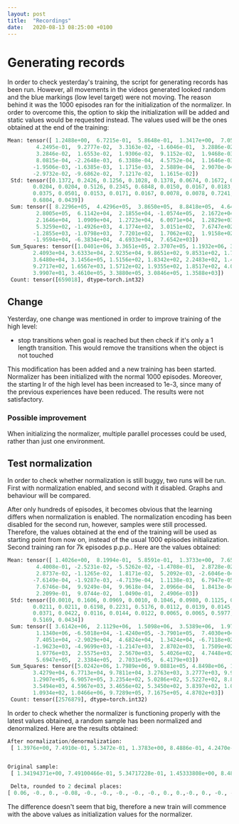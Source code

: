 ```yaml
---
layout: post
title:  "Recordings"
date:   2020-08-13 08:25:00 +0100
---
```

# Generating records
In order to check yesterday's training, the script for generating records has been run. However, all movements in the videos generated looked random and the blue markings (low level target) were not moving. The reason behind it was the 1000 episodes ran for the initialization of the normalizer. In order to overcome this, the option to skip the initialization will be added and static values would be requested instead. The values used will be the ones obtained at the end of the training:

~~~ python
Mean: tensor([ 1.2488e+00,  6.7215e-01,  5.8648e-01,  1.3417e+00,  7.0511e-01,
         4.2495e-01,  9.2777e-02,  3.3163e-02, -1.6046e-01,  3.2886e-02,
         3.2846e-02,  1.6553e-02,  1.9306e-02,  9.1152e-02,  1.9468e-03,
         8.0815e-04, -2.2648e-03,  6.3388e-04,  4.5752e-04,  1.1646e-03,
        -1.9506e-03, -1.6385e-03,  1.1715e-03,  2.5889e-04,  2.9070e-04,
        -2.9732e-02, -9.6862e-02,  7.1217e-02,  1.1615e-02]) 
 Std: tensor([0.1372, 0.2426, 0.1256, 0.1028, 0.1378, 0.0674, 0.1672, 0.2324, 0.1364,
        0.0204, 0.0204, 0.5126, 0.2345, 0.6848, 0.0150, 0.0167, 0.0183, 0.0475,
        0.0375, 0.0501, 0.0153, 0.0171, 0.0167, 0.0078, 0.0078, 0.7241, 0.7104,
        0.6804, 0.0439]) 
 Sum: tensor([ 8.2296e+05,  4.4296e+05,  3.8650e+05,  8.8418e+05,  4.6468e+05,
         2.8005e+05,  6.1142e+04,  2.1855e+04, -1.0574e+05,  2.1672e+04,
         2.1646e+04,  1.0909e+04,  1.2723e+04,  6.0071e+04,  1.2829e+03,
         5.3259e+02, -1.4926e+03,  4.1774e+02,  3.0151e+02,  7.6747e+02,
        -1.2855e+03, -1.0798e+03,  7.7201e+02,  1.7062e+02,  1.9158e+02,
        -1.9594e+04, -6.3834e+04,  4.6933e+04,  7.6542e+03]) 
 Sum_Squares: tensor([1.0401e+06, 3.3651e+05, 2.3707e+05, 1.1932e+06, 3.4016e+05, 1.2200e+05,
        2.4093e+04, 3.6333e+04, 2.9235e+04, 9.8651e+02, 9.8531e+02, 1.7337e+05,
        3.6480e+04, 3.1456e+05, 1.5156e+02, 1.8342e+02, 2.2483e+02, 1.4870e+03,
        9.2717e+02, 1.6567e+03, 1.5712e+02, 1.9355e+02, 1.8517e+02, 4.0016e+01,
        3.9907e+01, 3.4610e+05, 3.3880e+05, 3.0846e+05, 1.3588e+03]) 
 Count: tensor([659018], dtype=torch.int32)
~~~

## Change
Yesterday, one change was mentioned in order to improve training of the high level:
- stop transitions when goal is reached but then check if it's only a 1 length transition. This would remove the transitions when the object is not touched

This modification has been added and a new training has been started. Normalizer has been initialized with the normal 1000 episodes. Moreover, the starting lr of the high level has been increased to 1e-3, since many of the previous experiences have been reduced. The results were not satisfactory.

### Possible improvement
When initializing the normalizer, multiple parallel processes could be used, rather than just one environment.

## Test normalization
In order to check whether normalization is still buggy, two runs will be run. First with normalization enabled, and second with it disabled. Graphs and behaviour will be compared.

After only hundreds of episodes, it becomes obvious that the learning differs when normalization is enabled. The normalization encoding has been disabled for the second run, however, samples were still processed. Therefore, the values obtained at the end of the training will be used as starting point from now on, instead of the usual 1000 episodes initialization. Second training ran for 7k episodes p.p.p.. Here are the values obtained:
~~~ python
Mean: tensor([ 1.4026e+00,  8.1994e-01,  5.8591e-01,  1.3733e+00,  7.6549e-01,
         4.4008e-01, -2.5231e-02, -5.5262e-02, -1.4708e-01,  2.8728e-02,
         2.8737e-02, -1.1265e-02,  1.8171e-02,  5.2092e-03, -2.6046e-04,
        -7.6149e-04, -1.9287e-03, -4.7139e-04,  1.1138e-03,  6.7947e-05,
         7.6746e-04,  9.9249e-04,  9.9618e-04,  2.0966e-04,  1.8413e-04,
         2.2099e-01,  9.0744e-02,  1.0490e-01,  2.4906e-03]) 
 Std: tensor([0.0010, 0.1606, 0.0969, 0.0010, 0.1046, 0.0980, 0.1125, 0.1524, 0.1278,
        0.0211, 0.0211, 0.6198, 0.2231, 0.5176, 0.0112, 0.0139, 0.0145, 0.0585,
        0.0371, 0.0422, 0.0116, 0.0144, 0.0122, 0.0065, 0.0065, 0.5977, 0.6077,
        0.5169, 0.0434]) 
 Sum: tensor([ 3.6142e+06,  2.1129e+06,  1.5098e+06,  3.5389e+06,  1.9726e+06,
         1.1340e+06, -6.5018e+04, -1.4240e+05, -3.7901e+05,  7.4030e+04,
         7.4051e+04, -2.9029e+04,  4.6824e+04,  1.3424e+04, -6.7118e+02,
        -1.9623e+03, -4.9699e+03, -1.2147e+03,  2.8702e+03,  1.7509e+02,
         1.9776e+03,  2.5575e+03,  2.5670e+03,  5.4026e+02,  4.7448e+02,
         5.6947e+05,  2.3384e+05,  2.7031e+05,  6.4179e+03]) 
 Sum_Squares: tensor([5.0242e+06, 1.7989e+06, 9.0881e+05, 4.8498e+06, 1.5382e+06, 5.2379e+05,
        3.4279e+04, 6.7713e+04, 9.7811e+04, 3.2763e+03, 3.2777e+03, 9.9026e+05,
        1.2907e+05, 6.9057e+05, 3.2354e+02, 5.0286e+02, 5.5227e+02, 8.8336e+03,
        3.5494e+03, 4.5967e+03, 3.4656e+02, 5.3450e+02, 3.8397e+02, 1.0935e+02,
        1.0934e+02, 1.0466e+06, 9.7289e+05, 7.1675e+05, 4.8702e+03]) 
 Count: tensor([2576879], dtype=torch.int32) 
~~~

In order to check whether the normalizer is functioning properly with the latest values obtained, a random sample has been normalized and denormalized. Here are the results obtained:

~~~python
After normalization/denormalization:  
 [ 1.3976e+00, 7.4910e-01, 5.3472e-01, 1.3783e+00, 8.4886e-01, 4.2470e-01, 1.1139e-01, 9.9762e-02, -1.1002e-01, 2.5518e-06, 8.7544e-08, -8.8476e-08, 1.3597e-07, 0.0000e+00, -3.4395e-06, 1.0012e-08, 4.6918e-05, 5.0350e-08, -7.7533e-08, 0.0000e+00, 3.4375e-06, 8.7311e-09, -9.0455e-08, 5.1621e-07, 1.9617e-07]


Original sample:  
 [ 1.34194371e+00, 7.49100466e-01, 5.34717228e-01, 1.45333808e+00, 8.48862718e-01, 4.24702091e-01, 1.11394372e-01, 9.97622521e-02, -1.10015137e-01, 2.55108763e-06, -8.67902630e-08, -8.82449685e-08, 1.35761490e-07, 4.08564901e-15, -3.43945358e-06, -1.00249308e-08, 4.69182352e-05, 5.03907166e-08, -7.75241793e-08, -1.15634443e-19, 3.43751849e-06, 8.76712050e-09, -9.04694891e-08, 5.16206905e-07, 1.96171839e-07]

 Delta, rounded to 2 decimal places:  
[ 0.06, -0., 0., -0.08, -0., -0., -0., -0., -0., 0., 0.,-0., 0., -0., -0., 0., -0., -0., -0., 0., -0., -0., 0., 0. -0. ]
~~~

The difference doesn't seem that big, therefore a new train will commence with the above values as initialization values for the normalizer.
<!-- ![Bug found](/assets/Common/bug-stop.png){: .center-image} -->

<!-- ![Low level accuracy](/assets/Normalization-3/0_accuracy.png)
![Low level actor loss](/assets/Normalization-3/0_loss_actor.png)
![Low level critic loss](/assets/Normalization-3/0_loss_critic.png)
![Low level reward](/assets/Normalization-3/0_reward.png)
![High level accuracy](/assets/Normalization-3/1_accuracy.png)
![High level actor loss](/assets/Normalization-3/1_loss_actor.png)
![High level critic loss](/assets/Normalization-3/1_loss_critic.png)
![High level accuracy](/assets/Normalization-3/1_reward.png) -->